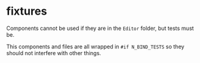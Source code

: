 # fixtures

Components cannot be used if they are in the `Editor` folder, but tests must be.

This components and files are all wrapped in `#if N_BIND_TESTS` so they should
not interfere with other things.
